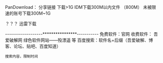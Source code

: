 PanDownload： 分享链接  下载>1G
IDM下载300M以内文件  （800M）
未被限速的账号下载300M~1G


？？？
迅雷下载


-------------------****************-----------
免费软件：官网
收费软件：
	吾爱破解网
	绿色软件网站——殁漂遥 等
	百度搜索：软件名+后缀（吾爱破解、博客、论坛、贴吧、百度知道）
	
	搜索内容，限制时间
